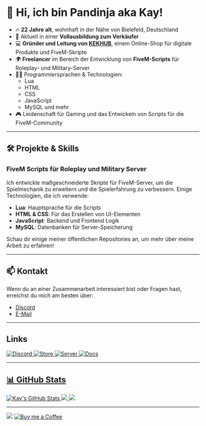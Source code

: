 # 👋 Hi, ich bin Pandinja aka Kay!

- 🔥 **22 Jahre alt**, wohnhaft in der Nähe von Bielefeld, Deutschland
- 💼 Aktuell in einer **Vollausbildung zum Verkäufer**
- 💻 **Gründer und Leitung von [KEKHUB](https://kekhub.tebex.io/)**, einem Online-Shop für digitale Produkte und FiveM-Skripte
- 🌍 **Freelancer** im Bereich der Entwicklung von **FiveM-Scripts** für Roleplay- und Military-Server
- 👨‍💻 Programmiersprachen & Technologien: 
  - Lua
  - HTML
  - CSS
  - JavaScript
  - MySQL und mehr
- 🎮 Leidenschaft für Gaming und das Entwickeln von Scripts für die FiveM-Community

---

## 🛠️ Projekte & Skills

### FiveM Scripts für Roleplay und Military Server
Ich entwickle maßgeschneiderte Skripte für FiveM-Server, um die Spielmechanik zu erweitern und die Spielerfahrung zu verbessern. Einige Technologien, die ich verwende:
- **Lua**: Hauptsprache für die Scripts
- **HTML & CSS**: Für das Erstellen von UI-Elementen
- **JavaScript**: Backend und Frontend Logik
- **MySQL**: Datenbanken für Server-Speicherung

Schau dir einige meiner öffentlichen Repositories an, um mehr über meine Arbeit zu erfahren!

---

## 📫 Kontakt
Wenn du an einer Zusammenarbeit interessiert bist oder Fragen hast, erreichst du mich am besten über:
- [Discord](https://discord.com/invite/wvEXW9Txbj)
- [E-Mail](mailto:kekfaction@e-mail.de)

---

## Links
<a href='https://discord.com/invite/wvEXW9Txbj'>![Discord](https://github.com/user-attachments/assets/87f06597-1c57-4746-afb5-5472ed0b8daa)
<a href='https://kekhub.tebex.io'>![Store](https://github.com/user-attachments/assets/7bb503d8-8db4-4e5e-a08e-22344bfd7014)
<a href='https://discord.com/invite/ydszHt5ZHZ'>![Server](https://github.com/user-attachments/assets/f19b2098-876d-4c53-a1ce-cf65ee53d3e9)
<a href='https://kekfaction.gitbook.io/kekhub'>![Docs](https://github.com/user-attachments/assets/3546cf97-6504-454b-9bac-01c5cda3ff23)

---

## 📊 GitHub Stats
![Kay's GitHub Stats](https://github-readme-stats.vercel.app/api?username=KEKPandinjaPlayroom&show_icons=true&theme=radical)
![](https://github-readme-streak-stats.herokuapp.com/?user=KEKPandinjaPlayroom&show_icons=true&theme=radical)
![](https://github-readme-stats.vercel.app/api/top-langs/?username=KEKPandinjaPlayroom&show_icons=true&theme=radical&include_all_commits=true&count_private=true&layout=compact)

---

[![](https://visitcount.itsvg.in/api?id=KEKPandinjaPlayroom&icon=0&color=0)](https://visitcount.itsvg.in)
[![Buy me a Coffee](https://img.shields.io/badge/Buy%20me%20a%20Coffee-FCC624?style=for-the-badge&logo=buy-me-a-coffee&logoColor=white)](https://www.buymeacoffee.com/kekpandinjaplayroom)
